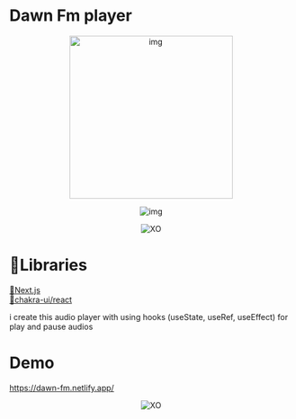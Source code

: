 # Dawn Fm player

<p align="center">
  <img src="https://iili.io/XSA0gt.md.png" width='290px' alt="img"/>
</p>

<p align="center">
  <img src="https://dcbadge.vercel.app/api/shield/509271102653202433" alt="img"/> 
</p>

<p align="center">
  <img src="https://img.shields.io/badge/code_style-XO-ff0000.svg" alt="XO"/>
</p>

<h1>📕Libraries</h1>
<u>📌Next.js</u><br />
<u>📌chakra-ui/react</u><br />

<p>i create this audio player with using hooks (useState, useRef, useEffect) for play and pause audios</p>

<h1>Demo</h1>

<a href="https://dawn-fm.netlify.app/">https://dawn-fm.netlify.app/</a>

<p align="center">
  <img src="https://iili.io/kLzg5X.png" alt="XO"/>
</p>
